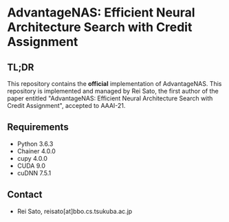 # AdvantageNAS: Efficient Neural Architecture Search with Credit Assignment

## TL;DR
This repository contains the **official** implementation of AdvantageNAS.
This repository is implemented and managed by Rei Sato, the first author of the paper entitled "AdvantageNAS: Efficient Neural Architecture Search with Credit Assignment", accepted to AAAI-21.


## Requirements
- Python 3.6.3
- Chainer 4.0.0
- cupy 4.0.0
- CUDA 9.0
- cuDNN 7.5.1

## Contact
- Rei Sato, reisato[at]bbo.cs.tsukuba.ac.jp
